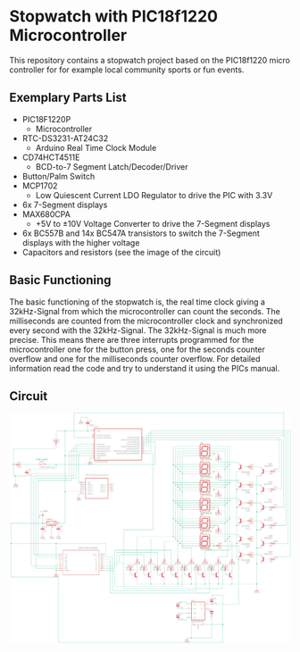# Stopwatch with PIC18f1220 Microcontroller

This repository contains a stopwatch project based on the PIC18f1220 micro controller for for example local community sports or fun events.

## Exemplary Parts List

* PIC18F1220P
    - Microcontroller
* RTC-DS3231-AT24C32
    - Arduino Real Time Clock Module
* CD74HCT4511E
    - BCD-to-7 Segment Latch/Decoder/Driver
* Button/Palm Switch
* MCP1702
    - Low Quiescent Current LDO Regulator to drive the PIC with 3.3V
* 6x 7-Segment displays
* MAX680CPA
    - +5V to ±10V Voltage Converter to drive the 7-Segment displays
* 6x BC557B and 14x BC547A transistors to switch the 7-Segment displays with the higher voltage
* Capacitors and resistors (see the image of the circuit)


## Basic Functioning

The basic functioning of the stopwatch is, the real time clock giving a 32kHz-Signal from which the microcontroller can count the seconds. The milliseconds are counted from the microcontroller clock and synchronized every second with the 32kHz-Signal. The 32kHz-Signal is much more precise. This means there are three interrupts programmed for the microcontroller one for the button press, one for the seconds counter overflow and one for the milliseconds counter overflow. For detailed information read the code and try to understand it using the PICs manual.

## Circuit

![](./Images/Stopwatch_Circuit.png)

